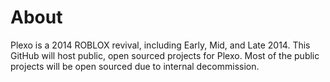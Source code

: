 # About
Plexo is a 2014 ROBLOX revival, including Early, Mid, and Late 2014. This GitHub will host public, open sourced projects for Plexo. Most of the public projects will be open sourced due to internal decommission.
